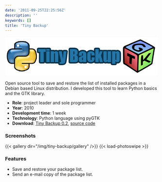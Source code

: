```yaml
---
date: '2011-09-25T22:25:56Z'
description: ''
keywords: []
title: 'Tiny Backup'
---
```


![](/img/tiny-backup/tiny-backup1.png)

Open source tool to save and restore the list of installed packages in a Debian based Linux distribution. I developed this tool to learn Python basics and the GTK library.

- **Role**: project leader and sole programmer
- **Year**: 2010
- **Development time**: 1 week
- **Technology**: Python language using pyGTK
- **Download**: [Tiny Backup 0.2](http://code.google.com/p/python-tiny-backup/downloads/detail?name=tinybackup-0.2.tar.gz&can=2&q=), [source code](http://code.google.com/p/python-tiny-backup/source/browse/)

### Screenshots

{{< gallery dir="/img/tiny-backup/gallery" />}}
{{< load-photoswipe >}}

### Features

- Save and restore your package list.
- Send an e-mail copy of the package list.
